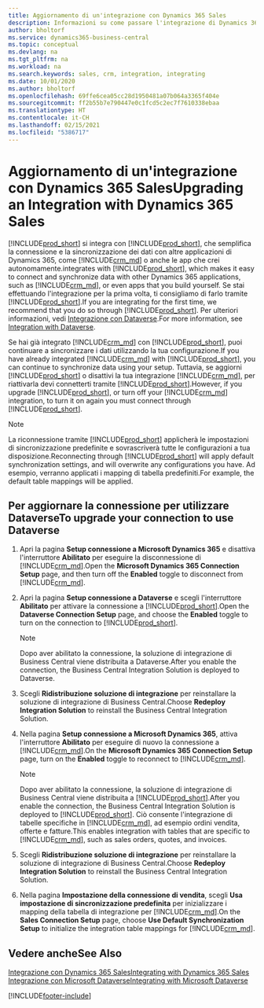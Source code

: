 ```yaml
---
title: Aggiornamento di un'integrazione con Dynamics 365 Sales
description: Informazioni su come passare l'integrazione di Dynamics 365 Business Central con Dynamics 365 Sales alla versione più recente.
author: bholtorf
ms.service: dynamics365-business-central
ms.topic: conceptual
ms.devlang: na
ms.tgt_pltfrm: na
ms.workload: na
ms.search.keywords: sales, crm, integration, integrating
ms.date: 10/01/2020
ms.author: bholtorf
ms.openlocfilehash: 69ffe6cea05cc28d1950481a07b064a3365f404e
ms.sourcegitcommit: ff2b55b7e790447e0c1fcd5c2ec7f7610338ebaa
ms.translationtype: HT
ms.contentlocale: it-CH
ms.lasthandoff: 02/15/2021
ms.locfileid: "5386717"
---
```

# <a name="upgrading-an-integration-with-dynamics-365-sales"></a><span data-ttu-id="ae2c1-103">Aggiornamento di un'integrazione con Dynamics 365 Sales</span><span class="sxs-lookup"><span data-stu-id="ae2c1-103">Upgrading an Integration with Dynamics 365 Sales</span></span>
[!INCLUDE[prod_short](includes/prod_short.md)] <span data-ttu-id="ae2c1-104">si integra con [!INCLUDE[prod_short](includes/cds_long_md.md)], che semplifica la connessione e la sincronizzazione dei dati con altre applicazioni di Dynamics 365, come [!INCLUDE[crm_md](includes/crm_md.md)] o anche le app che crei autonomamente.</span><span class="sxs-lookup"><span data-stu-id="ae2c1-104">integrates with [!INCLUDE[prod_short](includes/cds_long_md.md)], which makes it easy to connect and synchronize data with other Dynamics 365 applications, such as [!INCLUDE[crm_md](includes/crm_md.md)], or even apps that you build yourself.</span></span> <span data-ttu-id="ae2c1-105">Se stai effettuando l'integrazione per la prima volta, ti consigliamo di farlo tramite [!INCLUDE[prod_short](includes/cds_long_md.md)].</span><span class="sxs-lookup"><span data-stu-id="ae2c1-105">If you are integrating for the first time, we recommend that you do so through [!INCLUDE[prod_short](includes/cds_long_md.md)].</span></span> <span data-ttu-id="ae2c1-106">Per ulteriori informazioni, vedi [Integrazione con Dataverse](admin-common-data-service.md).</span><span class="sxs-lookup"><span data-stu-id="ae2c1-106">For more information, see [Integration with Dataverse](admin-common-data-service.md).</span></span>

<span data-ttu-id="ae2c1-107">Se hai già integrato [!INCLUDE[crm_md](includes/crm_md.md)] con [!INCLUDE[prod_short](includes/prod_short.md)], puoi continuare a sincronizzare i dati utilizzando la tua configurazione.</span><span class="sxs-lookup"><span data-stu-id="ae2c1-107">If you have already integrated [!INCLUDE[crm_md](includes/crm_md.md)] with [!INCLUDE[prod_short](includes/prod_short.md)], you can continue to synchronize data using your setup.</span></span> <span data-ttu-id="ae2c1-108">Tuttavia, se aggiorni [!INCLUDE[prod_short](includes/prod_short.md)] o disattivi la tua integrazione [!INCLUDE[crm_md](includes/crm_md.md)], per riattivarla devi connetterti tramite [!INCLUDE[prod_short](includes/cds_long_md.md)].</span><span class="sxs-lookup"><span data-stu-id="ae2c1-108">However, if you upgrade [!INCLUDE[prod_short](includes/prod_short.md)], or turn off your [!INCLUDE[crm_md](includes/crm_md.md)] integration, to turn it on again you must connect through [!INCLUDE[prod_short](includes/cds_long_md.md)].</span></span> 

> [!NOTE]
> <span data-ttu-id="ae2c1-109">La riconnessione tramite [!INCLUDE[prod_short](includes/cds_long_md.md)] applicherà le impostazioni di sincronizzazione predefinite e sovrascriverà tutte le configurazioni a tua disposizione.</span><span class="sxs-lookup"><span data-stu-id="ae2c1-109">Reconnecting through [!INCLUDE[prod_short](includes/cds_long_md.md)] will apply default synchronization settings, and will overwrite any configurations you have.</span></span> <span data-ttu-id="ae2c1-110">Ad esempio, verranno applicati i mapping di tabella predefiniti.</span><span class="sxs-lookup"><span data-stu-id="ae2c1-110">For example, the default table mappings will be applied.</span></span>

## <a name="to-upgrade-your-connection-to-use-dataverse"></a><span data-ttu-id="ae2c1-111">Per aggiornare la connessione per utilizzare Dataverse</span><span class="sxs-lookup"><span data-stu-id="ae2c1-111">To upgrade your connection to use Dataverse</span></span>
1. <span data-ttu-id="ae2c1-112">Apri la pagina **Setup connessione a Microsoft Dynamics 365** e disattiva l'interruttore **Abilitato** per eseguire la disconnessione di [!INCLUDE[crm_md](includes/crm_md.md)].</span><span class="sxs-lookup"><span data-stu-id="ae2c1-112">Open the **Microsoft Dynamics 365 Connection Setup** page, and then turn off the **Enabled** toggle to disconnect from [!INCLUDE[crm_md](includes/crm_md.md)].</span></span>
2. <span data-ttu-id="ae2c1-113">Apri la pagina **Setup connessione a Dataverse** e scegli l'interruttore **Abilitato** per attivare la connessione a [!INCLUDE[prod_short](includes/cds_long_md.md)].</span><span class="sxs-lookup"><span data-stu-id="ae2c1-113">Open the **Dataverse Connection Setup** page, and choose the **Enabled** toggle to turn on the connection to [!INCLUDE[prod_short](includes/cds_long_md.md)].</span></span>
  
   > [!NOTE]
   > <span data-ttu-id="ae2c1-114">Dopo aver abilitato la connessione, la soluzione di integrazione di Business Central viene distribuita a Dataverse.</span><span class="sxs-lookup"><span data-stu-id="ae2c1-114">After you enable the connection, the Business Central Integration Solution is deployed to Dataverse.</span></span>
3. <span data-ttu-id="ae2c1-115">Scegli **Ridistribuzione soluzione di integrazione** per reinstallare la soluzione di integrazione di Business Central.</span><span class="sxs-lookup"><span data-stu-id="ae2c1-115">Choose **Redeploy Integration Solution** to reinstall the Business Central Integration Solution.</span></span>
4. <span data-ttu-id="ae2c1-116">Nella pagina **Setup connessione a Microsoft Dynamics 365**, attiva l'interruttore **Abilitato** per eseguire di nuovo la connessione a [!INCLUDE[crm_md](includes/crm_md.md)].</span><span class="sxs-lookup"><span data-stu-id="ae2c1-116">On the **Microsoft Dynamics 365 Connection Setup** page, turn on the **Enabled** toggle to reconnect to [!INCLUDE[crm_md](includes/crm_md.md)].</span></span>
  
   > [!NOTE]
   > <span data-ttu-id="ae2c1-117">Dopo aver abilitato la connessione, la soluzione di integrazione di Business Central viene distribuita a [!INCLUDE[prod_short](includes/prod_short.md)].</span><span class="sxs-lookup"><span data-stu-id="ae2c1-117">After you enable the connection, the Business Central Integration Solution is deployed to [!INCLUDE[prod_short](includes/prod_short.md)].</span></span> <span data-ttu-id="ae2c1-118">Ciò consente l'integrazione di tabelle specifiche in [!INCLUDE[crm_md](includes/crm_md.md)], ad esempio ordini vendita, offerte e fatture.</span><span class="sxs-lookup"><span data-stu-id="ae2c1-118">This enables integration with tables that are specific to [!INCLUDE[crm_md](includes/crm_md.md)], such as sales orders, quotes, and invoices.</span></span>
5. <span data-ttu-id="ae2c1-119">Scegli **Ridistribuzione soluzione di integrazione** per reinstallare la soluzione di integrazione di Business Central.</span><span class="sxs-lookup"><span data-stu-id="ae2c1-119">Choose **Redeploy Integration Solution** to reinstall the Business Central Integration Solution.</span></span>
6. <span data-ttu-id="ae2c1-120">Nella pagina **Impostazione della connessione di vendita**, scegli **Usa impostazione di sincronizzazione predefinita** per inizializzare i mapping della tabella di integrazione per [!INCLUDE[crm_md](includes/crm_md.md)].</span><span class="sxs-lookup"><span data-stu-id="ae2c1-120">On the **Sales Connection Setup** page, choose **Use Default Synchronization Setup** to initialize the integration table mappings for [!INCLUDE[crm_md](includes/crm_md.md)].</span></span>

## <a name="see-also"></a><span data-ttu-id="ae2c1-121">Vedere anche</span><span class="sxs-lookup"><span data-stu-id="ae2c1-121">See Also</span></span>
[<span data-ttu-id="ae2c1-122">Integrazione con Dynamics 365 Sales</span><span class="sxs-lookup"><span data-stu-id="ae2c1-122">Integrating with Dynamics 365 Sales</span></span>](admin-prepare-dynamics-365-for-sales-for-integration.md)  
[<span data-ttu-id="ae2c1-123">Integrazione con Microsoft Dataverse</span><span class="sxs-lookup"><span data-stu-id="ae2c1-123">Integrating with Microsoft Dataverse</span></span>](admin-common-data-service.md)


[!INCLUDE[footer-include](includes/footer-banner.md)]